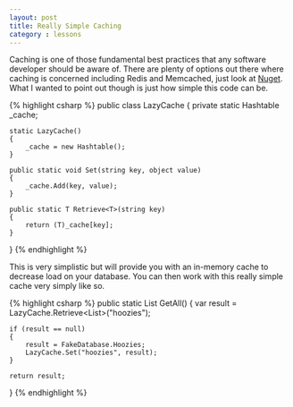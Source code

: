 ```yaml
---
layout: post
title: Really Simple Caching
category : lessons
---
```


Caching is one of those fundamental best practices that any software developer should be aware of. There are plenty of options out there where caching is concerned including Redis and Memcached, just look at [Nuget](http://nuget.org/packages?q=cache). What I wanted to point out though is just how simple this code can be.

{% highlight csharp %}
public class LazyCache
{
    private static Hashtable _cache;

    static LazyCache()
    {
        _cache = new Hashtable();
    }

    public static void Set(string key, object value)
    {
        _cache.Add(key, value);
    }

    public static T Retrieve<T>(string key)
    {
        return (T)_cache[key];
    }
}
{% endhighlight %}

This is very simplistic but will provide you with an in-memory cache to decrease load on your database. You can then work with this really simple cache very simply like so.

{% highlight csharp %}
public static List<Hoozy> GetAll()
{
    var result = LazyCache.Retrieve<List<Hoozy>>("hoozies");

    if (result == null)
    {
        result = FakeDatabase.Hoozies;
        LazyCache.Set("hoozies", result);
    }

    return result;
}
{% endhighlight %}